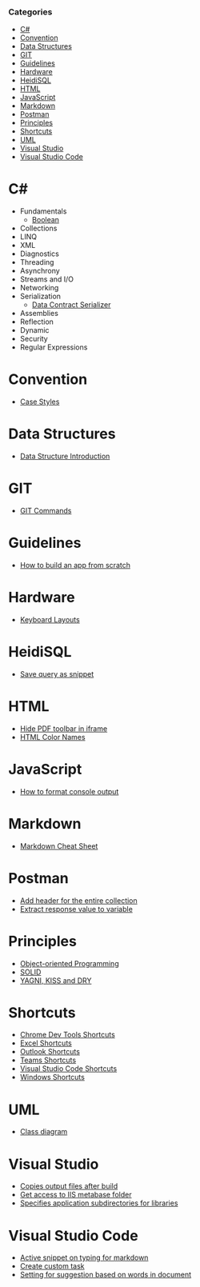 ### Categories

- [C#](#c)
- [Convention](#convention)
- [Data Structures](#data-structures)
- [GIT](#git)
- [Guidelines](#guidelines)
- [Hardware](#hardware)
- [HeidiSQL](#heidisql)
- [HTML](#html)
- [JavaScript](#javascript)
- [Markdown](#markdown)
- [Postman](#postman)
- [Principles](#principles)
- [Shortcuts](#shortcuts)
- [UML](#uml)
- [Visual Studio](#visual-studio)
- [Visual Studio Code](#visual-studio-code)

# C#

- Fundamentals
  - [Boolean](csharp/fundamentals/boolean.md)
- Collections
- LINQ
- XML
- Diagnostics
- Threading
- Asynchrony
- Streams and I/O
- Networking
- Serialization
  - [Data Contract Serializer](csharp/serialization/data-contract-serializer.md)
- Assemblies
- Reflection
- Dynamic
- Security
- Regular Expressions

# Convention

- [Case Styles](convention/case-styles.md)

# Data Structures

- [Data Structure Introduction](data-structures/data-structure-introduction.md)

# GIT

- [GIT Commands](git/git-commands.md)

# Guidelines

- [How to build an app from scratch](guidelines/build-app-from-scratch.md)

# Hardware

- [Keyboard Layouts](hardware/keyboard-layouts.md)

# HeidiSQL

- [Save query as snippet](heidisql/save-query-as-snippet.md)

# HTML

- [Hide PDF toolbar in iframe](html/hide-pdf-toolbar-in-iframe.md)
- [HTML Color Names](html/html-color-names.md)

# JavaScript

- [How to format console output](javascript/console-log-formatting.md)

# Markdown

- [Markdown Cheat Sheet](markdown/markdown-cheat-sheet.md)

# Postman

- [Add header for the entire collection](postman/add-header-for-the-entire-collection.md)
- [Extract response value to variable](postman/extract-response-value-to-variable.md)

# Principles

- [Object-oriented Programming](principles/oop.md)
- [SOLID](principles/solid.md)
- [YAGNI, KISS and DRY](principles/yagni-kiss-dry.md)

# Shortcuts

- [Chrome Dev Tools Shortcuts](shortcuts/chrome-dev-tools-shortcuts.md)
- [Excel Shortcuts](shortcuts/excel-shortcuts.md)
- [Outlook Shortcuts](shortcuts/outlook-shortcuts.md)
- [Teams Shortcuts](shortcuts/teams-shortcuts.md)
- [Visual Studio Code Shortcuts](shortcuts/visual-studio-code-shortcuts.md)
- [Windows Shortcuts](shortcuts/windows-shortcuts.md)

# UML

- [Class diagram](uml/class-diagram.md)

# Visual Studio

- [Copies output files after build](visual-studio/copies-output-files-after-build.md)
- [Get access to IIS metabase folder](visual-studio/get-access-to-iis-metabase-folder.md)
- [Specifies application subdirectories for libraries](visual-studio/specifies-application-subdirectories-for-libraries.md)

# Visual Studio Code

- [Active snippet on typing for markdown](vscode/activate-snippet-on-typing-for-markdown.md)
- [Create custom task](vscode/create-custom-task.md)
- [Setting for suggestion based on words in document](vscode/settings-text-editor-suggestions.md)
